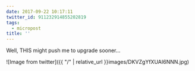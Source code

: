 ```yaml
---
date: 2017-09-22 10:17:11
twitter_id: 911232914855202819
tags:
  - micropost
title: ''
---
```


Well, THIS might push me to upgrade sooner...

![Image from twitter]({{ "/" | relative_url  }}images/DKVZgYfXUAI6NNN.jpg)
